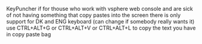 KeyPuncher if for thouse who work with vsphere web console and are sick of not having something that copy pastes into the screen
there is only support for DK and ENG keyboard (can change if somebody really wants it)
use CTRL+ALT+G or CTRL+ALT+V or CTRL+ALT+L to copy the text you have in copy paste bag
